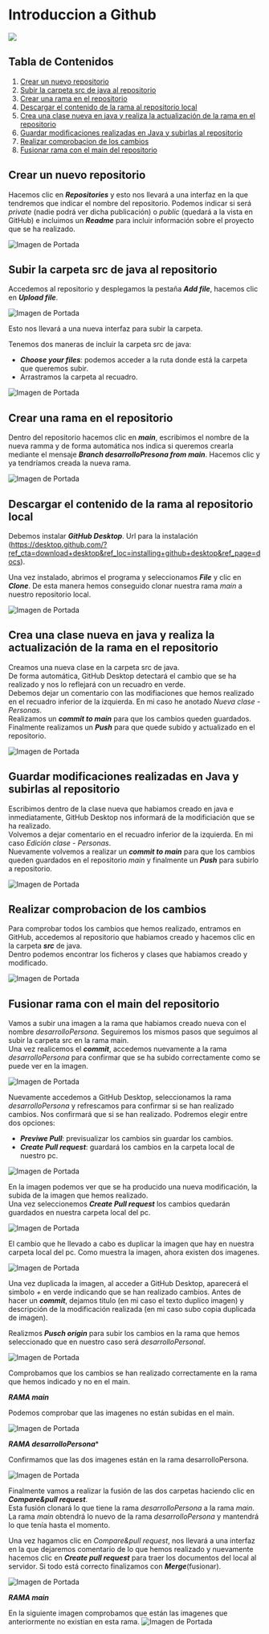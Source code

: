 
# Introduccion a Github 
![](https://cdn.icon-icons.com/icons2/844/PNG/512/Github_icon-icons.com_67091.png)

## Tabla de Contenidos

1. [Crear un nuevo repositorio](#crear-un-nuevo-repositorio)
2. [Subir la carpeta src de java al repositorio](#subir-la-carpeta-src-de-java-al-repositorio)
3. [Crear una rama en el repositorio](#crear-una-rama-en-el-repositorio)
4. [Descargar el contenido de la rama al repositorio local](#descargar-el-contenido-de-la-rama-al-repositorio-local)
5. [Crea una clase nueva en java y realiza la actualización de la rama en el repositorio](#crea-una-clase-nueva-y-realiza-la-actualización-de-la-rama-en-el-repositorio)
6. [Guardar modificaciones realizadas en Java y subirlas al repositorio](#guardar-modificaciones-realizadas-en-java-y-subirlas-al-repositorio)
7. [Realizar comprobacion de los cambios](Realizar-comprobacion-de-los-cambios)
8. [Fusionar rama con el main del repositorio](#fusionar-rama-con-el-main-del-repositorio)

## Crear un nuevo repositorio

Hacemos clic en ***Repositories*** y esto nos llevará a una interfaz en la que tendremos que indicar el nombre del repositorio.
Podemos indicar si será *private* (nadie podrá ver dicha publicación) o *public* (quedará a la vista en GitHub) e incluimos un ***Readme*** para incluir información sobre el proyecto que se ha realizado.


![Imagen de Portada](imagenes/Imagen1.png)

## Subir la carpeta src de java al repositorio

Accedemos al repositorio y desplegamos la pestaña ***Add file***, hacemos clic en ***Upload file***.

![Imagen de Portada](imagenes/Imagen2.png)

Esto nos llevará a una nueva interfaz para subir la carpeta.

Tenemos dos maneras de incluir la carpeta src de java:
  - ***Choose your files***: podemos acceder a la ruta donde está la carpeta que queremos subir.
  - Arrastramos la carpeta al recuadro.

![Imagen de Portada](imagenes/nueva.jpg)


## Crear una rama en el repositorio

Dentro del repositorio hacemos clic en ***main***, escribimos el nombre de la nueva ramma y de forma automática nos indica si queremos crearla mediante el mensaje ***Branch desarrolloPresona from main***. Hacemos clic y ya tendríamos creada la nueva rama.

![Imagen de Portada](imagenes/Imagen3.png)

## Descargar el contenido de la rama al repositorio local

Debemos instalar ***GitHub Desktop***. Url para la instalación (https://desktop.github.com/?ref_cta=download+desktop&ref_loc=installing+github+desktop&ref_page=docs).

Una vez instalado, abrimos el programa y seleccionamos ***File*** y clic en ***Clone***. De esta manera hemos conseguido clonar nuestra rama *main* a nuestro repositorio local.

![Imagen de Portada](imagenes/Imagen4.png)

## Crea una clase nueva en java y realiza la actualización de la rama en el repositorio

Creamos una nueva clase en la carpeta src de java.  
De forma automática, GitHub Desktop detectará el cambio que se ha realizado y nos lo reflejará con un recuadro en verde.  
Debemos dejar un comentario con las modifiaciones que hemos realizado en el recuadro inferior de la izquierda. En mi caso he anotado *Nueva clase - Personas*.  
Realizamos un ***commit to main*** para que los cambios queden guardados.  
Finalmente realizamos un ***Push*** para que quede subido y actualizado en el repositorio.  

![Imagen de Portada](imagenes/Imagen5.png)

## Guardar modificaciones realizadas en Java y subirlas al repositorio

Escribimos dentro de la clase nueva que habiamos creado en java e inmediatamente, GitHub Desktop nos informará de la modificiación que se ha realizado.  
Volvemos a dejar comentario en el recuadro inferior de la izquierda. En mi caso *Edición clase - Personas*.  
Nuevamente volvemos a realizar un ***commit to main*** para que los cambios queden guardados en el repositorio *main* y finalmente un ***Push*** para subirlo a repositorio.

![Imagen de Portada](imagenes/Imagen6.png)

## Realizar comprobacion de los cambios

Para comprobar todos los cambios que hemos realizado, entramos en GitHub, accedemos al repositorio que habiamos creado y hacemos clic en la carpeta ***src*** de java.  
Dentro podemos encontrar los ficheros y clases que habiamos creado y modificado.

![Imagen de Portada](imagenes/Imagen7.png)

## Fusionar rama con el main del repositorio

Vamos a subir una imagen a la rama que habiamos creado nueva con el nombre *desarrolloPersona*. Seguiremos los mismos pasos que seguimos al subir la carpeta src en la rama main.  
Una vez realicemos el ***commit***, accedemos nuevamente a la rama *desarrolloPersona* para confirmar que se ha subido correctamente como se puede ver en la imagen.

![Imagen de Portada](imagenes/Imagen8.png)

Nuevamente accedemos a GitHub Desktop, seleccionamos la rama *desarrolloPersona* y refrescamos para confirmar si se han realizado cambios. Nos confirmará que si se han realizado.
Podremos elegir entre dos opciones:
  - ***Previwe Pull***: previsualizar los cambios sin guardar los cambios.
  - ***Create Pull request***: guardará los cambios en la carpeta local de nuestro pc.

![Imagen de Portada](imagenes/Imagen9.png)

En la imagen podemos ver que se ha producido una nueva modificación, la subida de la imagen que hemos realizado.  
Una vez seleccionemos ***Create Pull request*** los cambios quedarán guardados en nuestra carpeta local del pc.

![Imagen de Portada](imagenes/Imagen10.png)

El cambio que he llevado a cabo es duplicar la imagen que hay en nuestra carpeta local del pc. Como muestra la imagen, ahora existen dos imagenes.

![Imagen de Portada](imagenes/nuvea1.JPG)


Una vez duplicada la imagen, al acceder a GitHub Desktop, aparecerá el simbolo *+* en verde indicando que se han realizado cambios.
Antes de hacer un ***commit***, dejamos titulo (en mi caso el texto duplico imagen) y descripción de la modificación realizada (en mi caso subo copia duplicada de imagen).

Realizmos ***Pusch origin*** para subir los cambios en la rama que hemos seleccionado que en nuestro caso será *desarrolloPersonal*.

![Imagen de Portada](imagenes/Imagen11.png)


Comprobamos que los cambios se han realizado correctamente en la rama que hemos indicado y no en el main.

***RAMA main***

Podemos comprobar que las imagenes no están subidas en el main.

![Imagen de Portada](imagenes/Imagen12.png)


***RAMA desarrolloPersona****

Confirmamos que las dos imagenes están en la rama desarrolloPersona.

![Imagen de Portada](imagenes/Imagen13.png)

Finalmente vamos a realizar la fusión de las dos carpetas haciendo clic en ***Compare&pull request***.  
Esta fusión clonará lo que tiene la rama *desarrolloPersona* a la rama *main*.  
La rama *main* obtendrá lo nuevo de la rama *desarrolloPersona* y mantendrá lo que tenía hasta el momento.


Una vez hagamos clic en *Compare&pull request*, nos llevará a una interfaz en la que dejaremos comentario de lo que hemos realizado y nuevamente hacemos clic en ***Create pull request*** para traer los documentos del local al servidor.
Si todo está correcto finalizamos con ***Merge***(fusionar).  

![Imagen de Portada](imagenes/Imagen14.png)


***RAMA main***

En la siguiente imagen comprobamos que están las imagenes que anteriormente no existian en esta rama.
![Imagen de Portada](imagenes/Imagen14.png)
